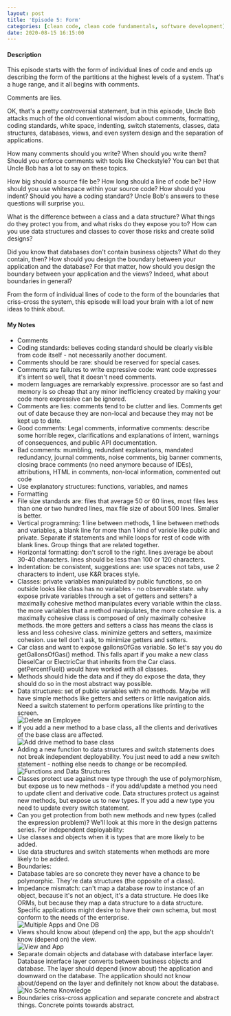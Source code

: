 ```yaml
---
layout: post
title: 'Episode 5: Form'
categories: [clean code, clean code fundamentals, software development]
date: 2020-08-15 16:15:00
---
```


#### Description

This episode starts with the form of individual lines of code and ends up describing the form of the partitions at the highest levels of a system. That's a huge range, and it all begins with comments.

Comments are lies.

OK, that's a pretty controversial statement, but in this episode, Uncle Bob attacks much of the old conventional wisdom about comments, formatting, coding standards, white space, indenting, switch statements, classes, data structures, databases, views, and even system design and the separation of applications.

How many comments should you write? When should you write them? Should you enforce comments with tools like Checkstyle? You can bet that Uncle Bob has a lot to say on these topics.

How big should a source file be? How long should a line of code be? How should you use whitespace within your source code? How should you indent? Should you have a coding standard? Uncle Bob's answers to these questions will surprise you.

What is the difference between a class and a data structure? What things do they protect you from, and what risks do they expose you to? How can you use data structures and classes to cover those risks and create solid designs?

Did you know that databases don't contain business objects? What do they contain, then? How should you design the boundary between your application and the database? For that matter, how should you design the boundary between your application and the views? Indeed, what about boundaries in general?

From the form of individual lines of code to the form of the boundaries that criss-cross the system, this episode will load your brain with a lot of new ideas to think about.

<!--more-->

#### My Notes

- Comments
- Coding standards: believes coding standard should be clearly visible from code itself - not necessarily another document.
- Comments should be rare: should be reserved for special cases.
- Comments are failures to write expressive code: want code expresses it's intent so well, that it doesn't need comments. 
- modern languages are remarkably expressive. processor are so fast and memory is so cheap that any minor inefficiency created by making your code more expressive can be ignored.
- Comments are lies: comments tend to be clutter and lies. Comments get out of date because they are non-local and because they may not be kept up to date.
- Good comments: Legal comments, informative comments: describe some horrible regex, clarifications and explanations of intent, warnings of consequences, and public API documentation.
- Bad comments: mumbling, redundant explanations, mandated redundancy, journal comments, noise comments, big banner comments, closing brace comments (no need anymore because of IDEs), attributions, HTML in comments, non-local information, commented out code
- Use explanatory structures: functions, variables, and names
- Formatting
- File size standards are: files that average 50 or 60 lines, most files less than one or two hundred lines, max file size of about 500 lines. Smaller is better.
- Vertical programming: 1 line between methods, 1 line between methods and variables, a blank line for more than 1 kind of variole like public and private. Separate if statements and while loops for rest of code with blank lines. Group things that are related together.
- Horizontal formatting: don't scroll to the right. lines average be about 30-40 characters. lines should be less than 100 or 120 characters.
- Indentation: be consistent, suggestions are: use spaces not tabs, use 2 characters to indent, use K&R braces style.
- Classes: private variables manipulated by public functions, so on outside looks like class has no variables - no observable state. why expose private variables through a set of getters and setters? a maximally cohesive method manipulates every variable within the class. the more variables that a method manipulates, the more cohesive it is. a maximally cohesive class is composed of only maximally cohesive methods. the more getters and setters a class has means the class is less and less cohesive class. minimize getters and setters, maximize cohesion. use tell don't ask, to minimize getters and setters.
- Car class and want to expose gallonsOfGas variable. So let's say you do getGallonsOfGas() method. This falls apart if you make a new class DieselCar or ElectricCar that inherits from the Car class. getPercentFuel() would have worked with all classes.
- Methods should hide the data and if they do expose the data, they should do so in the most abstract way possible.
- Data structures: set of public variables with no methods. Maybe will have simple methods like getters and setters or little navigation aids. Need a switch statement to perform operations like printing to the screen.  
![Delete an Employee](/img/posts/list-of-employee-switch-op.png 'Delete an Employee')
- If you add a new method to a base class, all the clients and derivatives of the base class are affected.  
![Add drive method to base class](/img/posts/add-drive-method-to-base-class.png 'Add drive method to base class')
- Adding a new function to data structures and switch statements does not break independent deployability. You just need to add a new switch statement - nothing else needs to change or be recompiled.  
![Functions and Data Structures](/img/posts/functions-data-structures.png 'Functions and Data Structures')
- Classes protect use against new type through the use of polymorphism, but expose us to new methods - if you add/update a method you need to update client and derivative code. Data structures protect us against new methods, but expose us to new types. If you add a new type you need to update every switch statement.
- Can you get protection from both new methods and new types (called the expression problem)? We'll look at this more in the design patterns series.
For independent deployability:
- Use classes and objects when it is types that are more likely to be added.
- Use data structures and switch statements when methods are more likely to be added.
- Boundaries: 
- Database tables are so concrete they never have a chance to be polymorphic. They're data structures (the opposite of a class).
- Impedance mismatch: can't map a database row to instance of an object, because it's not an object, it's a data structure. He does like ORMs, but because they map a data structure to a data structure. Specific applications might desire to have their own schema, but most conform to the needs of the enterprise.  
![Multiple Apps and One DB](/img/posts/enterprise-db-multi-app.png 'Multiple Apps and One DB')
- Views should know about (depend on) the app, but the app shouldn't know (depend on) the view.  
![View and App](/img/posts/view-and-app.png 'View and App')
- Separate domain objects and database with database interface layer. Database interface layer converts between business objects and database. The layer should depend (know about) the application and downward on the database. The application should not know about/depend on the layer and definitely not know about the database.  
![No Schema Knowledge](/img/posts/no-schema-knowledge.png 'No schema knowledge')
- Boundaries criss-cross application and separate concrete and abstract things. Concrete points towards abstract.